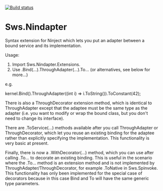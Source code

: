 [![Build status](https://ci.appveyor.com/api/projects/status/7ygq3na764bu7st8/branch/master?svg=true)](https://ci.appveyor.com/project/RedNacho/sws-nindapter/branch/master)

Sws.Nindapter
=============

Syntax extension for Ninject which lets you put an adapter between a bound service and its implementation.

Usage:

1. Import Sws.Nindapter.Extensions.
2. Use .Bind(...).ThroughAdapter(...).To... (or alternatives, see below for more...)

e.g.

kernel.Bind<string>().ThroughAdapter((int i) => i.ToString()).ToConstant(42);

There is also a ThroughDecorator extension method, which is identical to ThroughAdapter except that the adaptee must be the same type as the adapter (i.e. you want to modify or wrap the bound class, but you don't need to change its interface).

There are .ToService(...) methods available after you call ThroughAdapter or ThroughDecorator, which let you reuse an existing binding for the adaptee rather than explicitly specifying the implementation.  This functionality is very basic at present.

Finally, there is now a .WithDecorator(...) method, which you can use after calling .To... to decorate an existing binding. This is useful in the scenario where the .To... method is an extension method and is not implemented by ThroughAdapter/ThroughDecorator, for example .ToNative in Sws.Spinvoke. This functionality has only been implemented for the special case of decorators because in this case Bind and To will have the same generic type parameters.